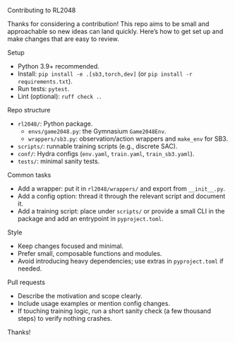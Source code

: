 Contributing to RL2048

Thanks for considering a contribution! This repo aims to be small and approachable so new ideas can land quickly. Here’s how to get set up and make changes that are easy to review.

Setup
- Python 3.9+ recommended.
- Install: `pip install -e .[sb3,torch,dev]` (or `pip install -r requirements.txt`).
- Run tests: `pytest`.
- Lint (optional): `ruff check .`.

Repo structure
- `rl2048/`: Python package.
  - `envs/game2048.py`: the Gymnasium `Game2048Env`.
  - `wrappers/sb3.py`: observation/action wrappers and `make_env` for SB3.
- `scripts/`: runnable training scripts (e.g., discrete SAC).
- `conf/`: Hydra configs (`env.yaml`, `train.yaml`, `train_sb3.yaml`).
- `tests/`: minimal sanity tests.

Common tasks
- Add a wrapper: put it in `rl2048/wrappers/` and export from `__init__.py`.
- Add a config option: thread it through the relevant script and document it.
- Add a training script: place under `scripts/` or provide a small CLI in the package and add an entrypoint in `pyproject.toml`.

Style
- Keep changes focused and minimal.
- Prefer small, composable functions and modules.
- Avoid introducing heavy dependencies; use extras in `pyproject.toml` if needed.

Pull requests
- Describe the motivation and scope clearly.
- Include usage examples or mention config changes.
- If touching training logic, run a short sanity check (a few thousand steps) to verify nothing crashes.

Thanks!

